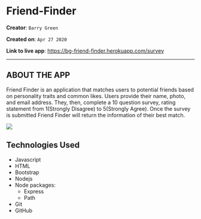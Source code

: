 # Friend-Finder
**Creator**: `Barry Green`

**Created on**: `Apr 27 2020`

**Link to live app**: https://bg-friend-finder.herokuapp.com/survey
- - -

## ABOUT THE APP
Friend Finder is an application that matches users to potential friends based on personality traits and common likes. Users provide their name, photo, and email address. They, then, complete a 10 question survey, rating statement from 1(Strongly Disagree) to 5(Strongly Agree). Once the survey is submitted Friend Finder will return the information of their best match.

<img src="https://giphy.com/embed/dY0vJrg5NdLYcHjDAT" >


## Technologies Used
* Javascript
* HTML
* Bootstrap
* Nodejs
* Node packages:
    * Express
    * Path
* Git
* GitHub